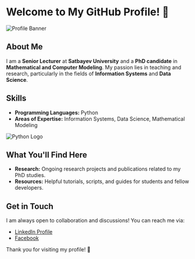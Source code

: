 # Welcome to My GitHub Profile! 👋

![Profile Banner](https://www.google.com/url?sa=i&url=https%3A%2F%2Fwww.shiftingparadigms.nl%2Fprojects%2Falmaty%2F&psig=AOvVaw2ra8orXUaxVTBSMk9pw0g4&ust=1727024606379000&source=images&cd=vfe&opi=89978449&ved=0CBQQjRxqFwoTCJDDppTC1IgDFQAAAAAdAAAAABAJ)

## About Me
I am a **Senior Lecturer** at **Satbayev University** and a **PhD candidate** in **Mathematical and Computer Modeling**. My passion lies in teaching and research, particularly in the fields of **Information Systems** and **Data Science**.

## Skills
- **Programming Languages:** Python
- **Areas of Expertise:** Information Systems, Data Science, Mathematical Modeling

![Python Logo](https://your-image-url.com/python-logo.png)

## What You'll Find Here
- **Research:** Ongoing research projects and publications related to my PhD studies.
- **Resources:** Helpful tutorials, scripts, and guides for students and fellow developers.

## Get in Touch
I am always open to collaboration and discussions! You can reach me via:
- [LinkedIn Profile](https://www.linkedin.com/in/meruyert-aristombayeva-60a44186)
- [Facebook](https://www.facebook.com/meruert.aristombaeva)


Thank you for visiting my profile! 🚀
